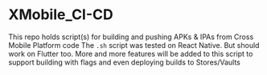 # XMobile_CI-CD
This repo holds script(s) for building and pushing APKs &amp; IPAs from Cross Mobile Platform code
The `.sh` script was tested on React Native. But should work on Flutter too.
More and more features will be added to this script to support building with flags and even deploying builds to Stores/Vaults
